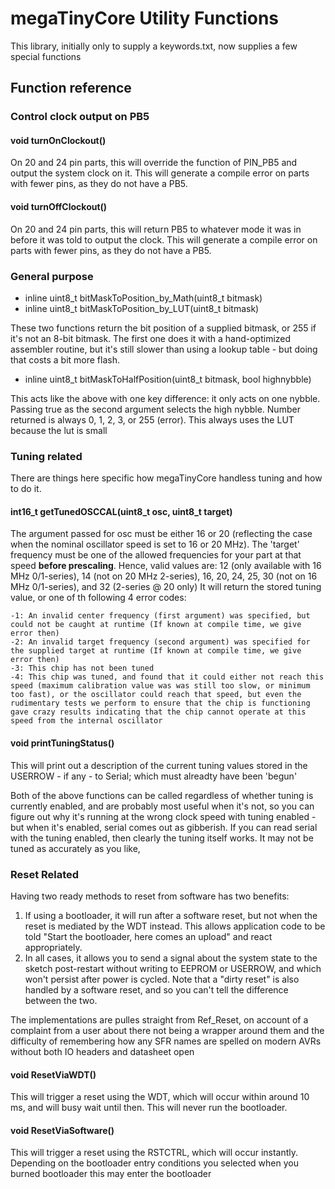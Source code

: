 # megaTinyCore Utility Functions

This library, initially only to supply a keywords.txt, now supplies a few special functions

## Function reference

### Control clock output on PB5

#### void turnOnClockout()
On 20 and 24 pin parts, this will override the function of PIN_PB5 and output the system clock on it. This will generate a compile error on parts with fewer pins, as they do not have a PB5.

#### void turnOffClockout()
On 20 and 24 pin parts, this will return PB5 to whatever mode it was in before it was told to output the clock. This will generate a compile error on parts with fewer pins, as they do not have a PB5.

### General purpose

* inline uint8_t bitMaskToPosition_by_Math(uint8_t bitmask)
* inline uint8_t bitMaskToPosition_by_LUT(uint8_t bitmask)

These two functions return the bit position of a supplied bitmask, or 255 if it's not an 8-bit bitmask.
The first one does it with a hand-optimized assembler routine, but it's still slower than using a lookup table - but doing that costs a bit more flash.

* inline uint8_t bitMaskToHalfPosition(uint8_t bitmask, bool highnybble)

This acts like the above with one key difference: it only acts on one nybble. Passing true as the second argument selects the high nybble. Number returned is always 0, 1, 2, 3, or 255 (error). This always uses the LUT because the lut is small

### Tuning related
There are things here specific how megaTinyCore handless tuning and how to do it.

#### int16_t getTunedOSCCAL(uint8_t osc, uint8_t target)
The argument passed for osc must be either 16 or 20 (reflecting the case when the nominal oscillator speed is set to 16 or 20 MHz). The 'target' frequency must be one of the allowed frequencies for your part at that speed **before prescaling**.
Hence, valid values are:
12 (only available with 16 MHz 0/1-series), 14 (not on 20 MHz 2-series), 16, 20, 24, 25, 30 (not on 16 MHz 0/1-series), and 32 (2-series @ 20 only)
It will return the stored tuning value, or one of th following 4 error codes:
```text
-1: An invalid center frequency (first argument) was specified, but could not be caught at runtime (If known at compile time, we give error then)
-2: An invalid target frequency (second argument) was specified for the supplied target at runtime (If known at compile time, we give error then)
-3: This chip has not been tuned
-4: This chip was tuned, and found that it could either not reach this speed (maximum calibration value was was still too slow, or minimum too fast), or the oscillator could reach that speed, but even the rudimentary tests we perform to ensure that the chip is functioning gave crazy results indicating that the chip cannot operate at this speed from the internal oscillator
```

#### void printTuningStatus()
This will print out a description of the current tuning values stored in the USERROW - if any - to Serial; which must alreadty have been 'begun'

Both of the above functions can be called regardless of whether tuning is currently enabled, and are probably most useful when it's not, so you can figure out why it's running at the wrong clock speed with tuning enabled - but when it's enabled, serial comes out as gibberish. If you can read serial with the tuning enabled, then clearly the tuning itself works. It may not be tuned as accurately as you like,

### Reset Related
Having two ready methods to reset from software has two benefits:
1. If using a bootloader, it will run after a software reset, but not when the reset is mediated by the WDT instead. This allows application code to be told "Start the bootloader, here comes an upload" and react appropriately.
2. In all cases, it allows you to send a signal about the system state to the sketch post-restart without writing to EEPROM or USERROW, and which won't persist after power is cycled. Note that a "dirty reset" is also handled by a software reset, and so you can't tell the difference between the two.

The implementations are pulles straight from Ref_Reset, on account of a complaint from a user about there not being a wrapper around them and the difficulty of remembering how any SFR names are spelled on modern AVRs without both IO headers and datasheet open

#### void ResetViaWDT()
This will trigger a reset using the WDT, which will occur within around 10 ms, and will busy wait until then. This will never run the bootloader.

#### void ResetViaSoftware()
This will trigger a reset using the RSTCTRL, which will occur instantly. Depending on the bootloader entry conditions you selected when you burned bootloader this may enter the bootloader
